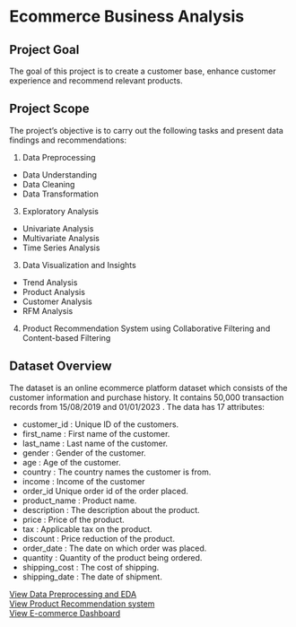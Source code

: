 # Ecommerce Business Analysis
## Project Goal
The goal of this project is to create a customer base, enhance customer experience and recommend relevant products.
## Project Scope
The project’s objective is to carry out the following tasks and present data findings and recommendations:
1. Data Preprocessing
  - Data Understanding
  - Data Cleaning
  - Data Transformation
3. Exploratory Analysis
  - Univariate Analysis 
  - Multivariate Analysis 
  - Time Series Analysis
3. Data Visualization and Insights
  - Trend Analysis
  - Product Analysis
  - Customer Analysis
  - RFM Analysis
4. Product Recommendation System using Collaborative Filtering and Content-based Filtering

## Dataset Overview
The dataset is an online ecommerce platform dataset which consists of the customer information and purchase history. It contains 50,000 transaction records from 15/08/2019 and 01/01/2023  . The data has 17 attributes:
- customer_id :	Unique ID of the customers.
- first_name : First name of the customer.
- last_name : Last name of the customer.
- gender : Gender of the customer.
- age : Age of the customer.
- country : The country names the customer is from.
- income : Income of the customer
- order_id	Unique order id of the order placed.
- product_name : Product name.
- description : The description about the product.
- price	: Price of the product.
- tax	: Applicable tax on the product.
- discount : Price reduction of the product.
- order_date : The date on which order was placed.
- quantity : Quantity of the product being ordered.
- shipping_cost : The cost of shipping.
- shipping_date : The date of shipment.



[View Data Preprocessing and EDA]()<br>
[View Product Recommendation system]()<br>
[View E-commerce Dashboard]()<br>

